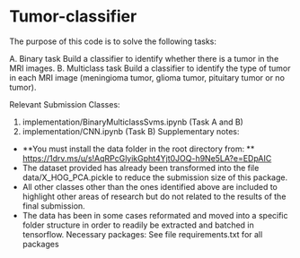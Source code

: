 # Tumor-classifier

The purpose of this code is to solve the following tasks:

A. Binary task
Build a classifier to identify whether there is a tumor in the MRI images.
B. Multiclass task
Build a classifier to identify the type of tumor in each MRI image (meningioma tumor, glioma tumor, pituitary tumor or no tumor). 

Relevant Submission Classes:
1. implementation/BinaryMulticlassSvms.ipynb (Task A and B)
2. implementation/CNN.ipynb (Task B)
Supplementary notes:
- **You must install the data folder in the root directory from: ** https://1drv.ms/u/s!AqRPcGlyikGpht4Yjt0JOQ-h9Ne5LA?e=EDpAIC
- The dataset provided has already been transformed into the file data/X_HOG_PCA.pickle to reduce the submission size of this package.
- All other classes other than the ones identified above are included to highlight other areas of research but do not related to the results of the final submission.
- The data has been in some cases reformated and moved into a specific folder structure in order to readily be extracted and batched in tensorflow.
Necessary packages:
See file requirements.txt for all packages
